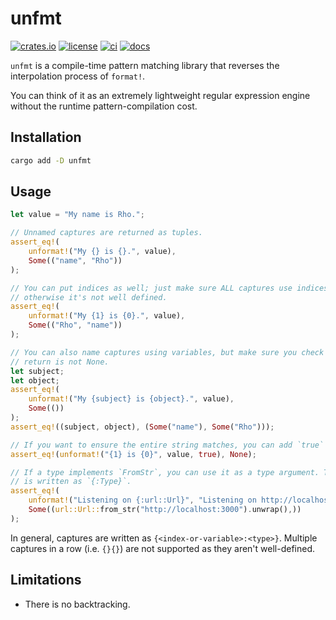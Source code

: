 # unfmt

[![crates.io](https://img.shields.io/crates/v/unfmt?style=flat-square)](https://crates.io/crates/unfmt)
[![license](https://img.shields.io/crates/l/unfmt?style=flat-square)](https://github.com/mathematic-inc/unfmt)
[![ci](https://img.shields.io/github/actions/workflow/status/mathematic-inc/unfmt/ci.yaml?label=ci&style=flat-square)](https://github.com/mathematic-inc/unfmt/actions/workflows/ci.yaml)
[![docs](https://img.shields.io/docsrs/unfmt?style=flat-square)](https://docs.rs/unfmt/latest/unfmt/)

`unfmt` is a compile-time pattern matching library that reverses the
interpolation process of `format!`.

You can think of it as an extremely lightweight regular expression engine
without the runtime pattern-compilation cost.

## Installation

```sh
cargo add -D unfmt
```

## Usage

```rs
let value = "My name is Rho.";

// Unnamed captures are returned as tuples.
assert_eq!(
    unformat!("My {} is {}.", value),
    Some(("name", "Rho"))
);

// You can put indices as well; just make sure ALL captures use indices
// otherwise it's not well defined.
assert_eq!(
    unformat!("My {1} is {0}.", value),
    Some(("Rho", "name"))
);

// You can also name captures using variables, but make sure you check the
// return is not None.
let subject;
let object;
assert_eq!(
    unformat!("My {subject} is {object}.", value),
    Some(())
);
assert_eq!((subject, object), (Some("name"), Some("Rho")));

// If you want to ensure the entire string matches, you can add `true` to the end of the macro.
assert_eq!(unformat!("{1} is {0}", value, true), None);

// If a type implements `FromStr`, you can use it as a type argument. This
// is written as `{:Type}`.
assert_eq!(
    unformat!("Listening on {:url::Url}", "Listening on http://localhost:3000"),
    Some((url::Url::from_str("http://localhost:3000").unwrap(),))
);
```

In general, captures are written as `{<index-or-variable>:<type>}`. Multiple
captures in a row (i.e. `{}{}`) are not supported as they aren't well-defined.

## Limitations

- There is no backtracking.
